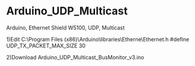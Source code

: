 # Arduino_UDP_Multicast
Arduino, Ethernet Shield W5100, UDP, Multicast

1)Edit C:\Program Files (x86)\Arduino\libraries\Etherne\Ethernet.h
#define UDP_TX_PACKET_MAX_SIZE 30

2)Download Arduino_UDP_Multicast_BusMonitor_v3.ino

